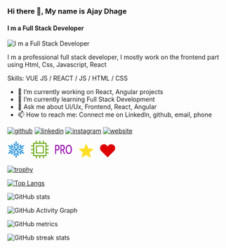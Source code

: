 ### Hi there 👋, My name is Ajay Dhage
#### I m a Full Stack Developer
![I m a Full Stack Developer](https://source.unsplash.com/1600x900/?computer,code)

I m a professional full stack developer, I mostly work on the frontend part using Html, Css, Javascript, React 

Skills: VUE JS / REACT / JS / HTML / CSS

- 🔭 I’m currently working on React, Angular projects  
- 🌱 I’m currently learning Full Stack Development 
- 💬 Ask me about Ui/Ux, Frontend, React, Angular  
- 📫 How to reach me: Connect me on LinkedIn, github, email, phone  


[<img src='https://cdn.jsdelivr.net/npm/simple-icons@3.0.1/icons/github.svg' alt='github' height='40'>](https://github.com/githubajaydhage)  [<img src='https://cdn.jsdelivr.net/npm/simple-icons@3.0.1/icons/linkedin.svg' alt='linkedin' height='40'>](https://www.linkedin.com/in/https://www.linkedin.com/in/ajay-dhage-88aab9164/)  [<img src='https://cdn.jsdelivr.net/npm/simple-icons@3.0.1/icons/instagram.svg' alt='instagram' height='40'>](https://www.instagram.com/_ajay_dhage_/)  [<img src='https://cdn.jsdelivr.net/npm/simple-icons@3.0.1/icons/icloud.svg' alt='website' height='40'>](https://nifty-johnson-27cfaa.netlify.app/)  

<a href='https://archiveprogram.github.com/'><img src='https://raw.githubusercontent.com/acervenky/animated-github-badges/master/assets/acbadge.gif' width='40' height='40'></a> <a href='https://docs.github.com/en/developers'><img src='https://raw.githubusercontent.com/acervenky/animated-github-badges/master/assets/devbadge.gif' width='40' height='40'></a> <a href='https://github.com/pricing'><img src='https://raw.githubusercontent.com/acervenky/animated-github-badges/master/assets/pro.gif' width='40' height='40'></a> <a href='https://stars.github.com/'><img src='https://raw.githubusercontent.com/acervenky/animated-github-badges/master/assets/starbadge.gif' width='35' height='35'></a> <a href='https://docs.github.com/en/github/supporting-the-open-source-community-with-github-sponsors'><img src='https://raw.githubusercontent.com/acervenky/animated-github-badges/master/assets/sponsorbadge.gif' width='35' height='35'></a> 

[![trophy](https://github-profile-trophy.vercel.app/?username=githubajaydhage)](https://github.com/ryo-ma/github-profile-trophy)

[![Top Langs](https://github-readme-stats.vercel.app/api/top-langs/?username=githubajaydhage)](https://github.com/anuraghazra/github-readme-stats)

![GitHub stats](https://github-readme-stats.vercel.app/api?username=githubajaydhage&show_icons=true)  

![GitHub Activity Graph](https://activity-graph.herokuapp.com/graph?username=githubajaydhage)  

![GitHub metrics](https://metrics.lecoq.io/githubajaydhage)  

![GitHub streak stats](https://github-readme-streak-stats.herokuapp.com/?user=githubajaydhage)  



<!--
**githubajaydhage/githubajaydhage** is a ✨ _special_ ✨ repository because its `README.md` (this file) appears on your GitHub profile.

Here are some ideas to get you started:

- 🔭 I’m currently working on ...
- 🌱 I’m currently learning ...
- 👯 I’m looking to collaborate on ...
- 🤔 I’m looking for help with ...
- 💬 Ask me about ...
- 📫 How to reach me: ...
- 😄 Pronouns: ...
- ⚡ Fun fact: ...
-->
